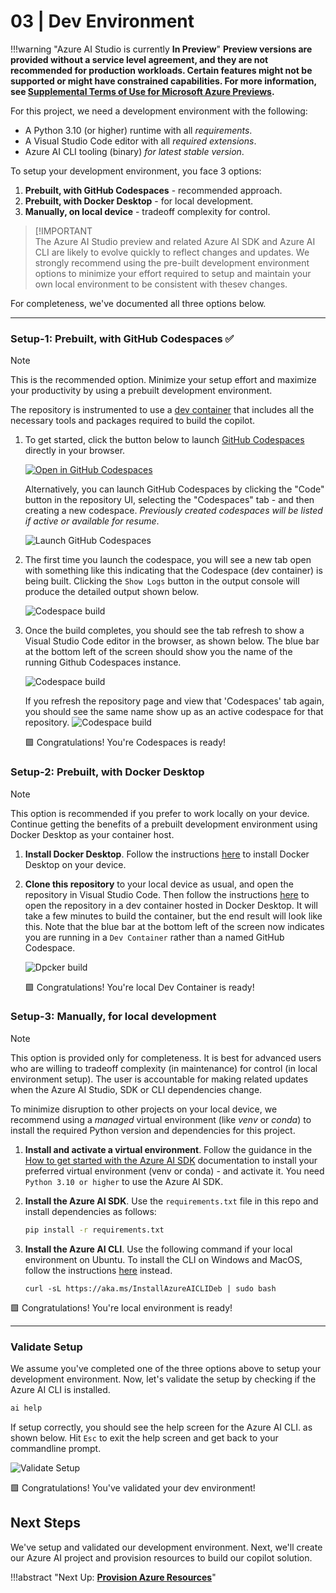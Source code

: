 # 03 | Dev Environment

!!!warning "Azure AI Studio is currently **In Preview**"
    **Preview versions are provided without a service level agreement, and they are not recommended for production workloads. Certain features might not be supported or might have constrained capabilities. For more information, see [Supplemental Terms of Use for Microsoft Azure Previews](https://azure.microsoft.com/en-us/support/legal/preview-supplemental-terms/).**


For this project, we need a development environment with the following:

 - A Python 3.10 (or higher) runtime with all _requirements_.
 - A Visual Studio Code editor with all _required extensions_.
 - Azure AI CLI tooling (binary) _for latest stable version_.

To setup your development environment, you face 3 options:

1. **Prebuilt, with GitHub Codespaces** -  recommended approach.
2. **Prebuilt, with Docker Desktop** - for local development.
3. **Manually, on local device** - tradeoff complexity for control.

> [!IMPORTANT  
> The Azure AI Studio preview and related Azure AI SDK and Azure AI CLI are likely to evolve quickly to reflect changes and updates. We strongly recommend using the pre-built development environment options to minimize your effort required to setup and maintain your own local environment to be consistent with thesev changes.

For completeness, we've documented all three options below.

---

### Setup-1: Prebuilt, with GitHub Codespaces ✅


> [!NOTE]  
> This is the recommended option. Minimize your setup effort and maximize your productivity by using a prebuilt development environment.

The repository is instrumented to use a [dev container](https://containers.dev) that includes all the necessary tools and packages required to build the copilot. 

1. To get started, click the button below to launch [GitHub Codespaces](https://docs.github.com/codespaces) directly in your browser.

    [![Open in GitHub Codespaces](https://github.com/codespaces/badge.svg)](https://github.com/Azure-Samples/aistudio-python-quickstart-sample/)

    Alternatively, you can launch GitHub Codespaces by clicking the "Code" button in the repository UI, selecting the "Codespaces" tab - and then creating a new codespace. _Previously created codespaces will be listed if active or available for resume_.
    
    ![Launch GitHub Codespaces](./img/01-launch-codespaces.png)   

2. The first time you launch the codespace, you will see a new tab open with something like this indicating that the Codespace (dev container) is being built. Clicking the `Show Logs` button in the output console will produce the detailed output shown below.

    ![Codespace build](./img/02-setup-codespaces.png)

3. Once the build completes, you should see the tab refresh to show a Visual Studio Code editor in the browser, as shown below. The blue bar at the bottom left of the screen should show you the name of the running Github Codespaces instance.
    
    ![Codespace build](./img/03-running-codespaces.png)

    If you refresh the repository page and view that 'Codespaces' tab again, you should see the same name show up as an active codespace for that repository.
    ![Codespace build](./img/03-view-codespaces.png)

    🟩 Congratulations! You're Codespaces is ready!

### Setup-2: Prebuilt, with Docker Desktop

> [!NOTE]  
>  This option is recommended if you prefer to work locally on your device. Continue getting the benefits of a prebuilt development environment using Docker Desktop as your container host.

1. **Install Docker Desktop**. Follow the instructions [here](https://code.visualstudio.com/docs/devcontainers/containers#_installation) to install Docker Desktop on your device.
2. **Clone this repository** to your local device as usual, and open the repository in Visual Studio Code. Then follow the instructions [here](https://code.visualstudio.com/docs/devcontainers/containers#_quick-start-open-an-existing-folder-in-a-container) to open the repository in a dev container hosted in Docker Desktop. It will take a few minutes to build the container, but the end result will look like this. Note that the blue bar at the bottom left of the screen now indicates you are running in a `Dev Container` rather than a named GitHub Codespace.

    ![Dpcker build](./img/03-view-docker.png)

    🟩 Congratulations! You're local Dev Container is ready!


### Setup-3: Manually, for local development

> [!NOTE]  
> This option is provided only for completeness. It is best for advanced users who are willing to tradeoff complexity (in maintenance) for control (in local environment setup). The user is accountable for making related updates when the Azure AI Studio, SDK or CLI dependencies change.

To minimize disruption to other projects on your local device, we recommend using a _managed_ virtual environment (like _venv_ or _conda_) to install the required Python version and dependencies for this project. 

1. **Install and activate a virtual environment**. Follow the guidance in the [How to get started with the Azure AI SDK](https://learn.microsoft.com/azure/ai-studio/how-to/sdk-install?tabs=linux) documentation to install your preferred virtual environment (venv or conda) - and activate it. You need `Python 3.10 or higher` to use the Azure AI SDK.

2. **Install the Azure AI SDK**. Use the `requirements.txt` file in this repo and install dependencies as follows:
    ```bash
    pip install -r requirements.txt
    ```
3. **Install the Azure AI CLI**. Use the following command if your local environment on Ubuntu. To install the CLI on Windows and MacOS, follow the instructions [here](https://github.com/Azure/azureai-insiders/blob/main/previews/aistudio/how-to/use_azureai_sdk.md#install-the-cli) instead.
    ```
    curl -sL https://aka.ms/InstallAzureAICLIDeb | sudo bash
    ```

🟩 Congratulations! You're local environment is ready!

---

### Validate Setup

We assume you've completed one of the three options above to setup your development environment. Now, let's validate the setup by checking if the Azure AI CLI is installed. 

```bash
ai help
```
If setup correctly, you should see the help screen for the Azure AI CLI. as shown below. Hit `Esc` to exit the help screen and get back to your commandline prompt.

![Validate Setup](./img/04-validate-setup.png)

🟩 Congratulations! You've validated your dev environment!

## Next Steps

We've setup and validated our development environment. Next, we'll create our Azure AI project and provision resources to build our copilot solution.

!!!abstract "Next Up: [**Provision Azure Resources**](./04-azure.md)"